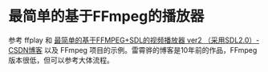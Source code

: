 # 最简单的基于FFmpeg的播放器

参考 ffplay 和 [最简单的基于FFMPEG+SDL的视频播放器 ver2 （采用SDL2.0）-CSDN博客](https://blog.csdn.net/leixiaohua1020/article/details/38868499) 以及 FFmpeg 项目的示例。雷霄骅的博客是10年前的作品，FFmpeg 版本很低，但可以参考大体流程。